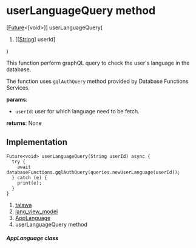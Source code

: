 
<div>

# userLanguageQuery method

</div>


[[Future](https://api.flutter.dev/flutter/dart-core/Future-class.html)\<[void\>]]
userLanguageQuery(

1.  [[[String](https://api.flutter.dev/flutter/dart-core/String-class.html)]
    userId]

)



This function perform graphQL query to check the user\'s language in the
database.

The function uses `gqlAuthQuery` method provided by Database Functions
Services.

**params**:

-   `userId`: user for which language need to be fetch.

**returns**: None



## Implementation

``` language-dart
Future<void> userLanguageQuery(String userId) async {
  try {
    await databaseFunctions.gqlAuthQuery(queries.newUserLanguage(userId));
  } catch (e) {
    print(e);
  }
}
```







1.  [talawa](../../index.html)
2.  [lang_view_model](../../view_model_lang_view_model/)
3.  [AppLanguage](../../view_model_lang_view_model/AppLanguage-class.html)
4.  userLanguageQuery method

##### AppLanguage class







